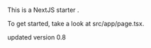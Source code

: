 # 

This is a NextJS starter .

To get started, take a look at src/app/page.tsx.


updated version 0.8
